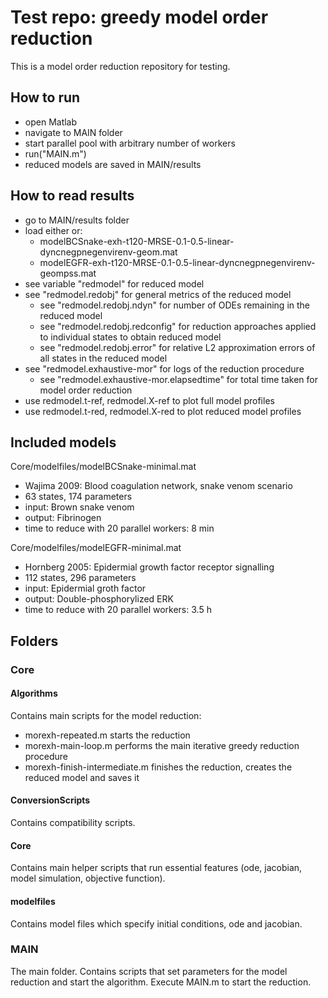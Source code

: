 # Test repo: greedy model order reduction

This is a model order reduction repository for testing.

## How to run

 - open Matlab
 - navigate to MAIN folder
 - start parallel pool with arbitrary number of workers
 - run("MAIN.m")
 - reduced models are saved in MAIN/results

## How to read results

 - go to MAIN/results folder
 - load either or:
   - modelBCSnake-exh-t120-MRSE-0.1-0.5-linear-dyncnegpnegenvirenv-geom.mat
   - modelEGFR-exh-t120-MRSE-0.1-0.5-linear-dyncnegpnegenvirenv-geompss.mat
 - see variable "redmodel" for reduced model
 - see "redmodel.redobj" for general metrics of the reduced model
   - see "redmodel.redobj.ndyn" for number of ODEs remaining in the reduced model
   - see "redmodel.redobj.redconfig" for reduction approaches applied to individual states to obtain reduced model
   - see "redmodel.redobj.error" for relative L2 approximation errors of all states in the reduced model
 - see "redmodel.exhaustive-mor" for logs of the reduction procedure
   - see "redmodel.exhaustive-mor.elapsedtime" for total time taken for model order reduction
 - use redmodel.t-ref, redmodel.X-ref to plot full model profiles
 - use redmodel.t-red, redmodel.X-red to plot reduced model profiles

## Included models

Core/modelfiles/modelBCSnake-minimal.mat
 - Wajima 2009: Blood coagulation network, snake venom scenario
 - 63 states, 174 parameters
 - input: Brown snake venom
 - output: Fibrinogen
 - time to reduce with 20 parallel workers: 8 min

Core/modelfiles/modelEGFR-minimal.mat
 - Hornberg 2005: Epidermial growth factor receptor signalling
 - 112 states, 296 parameters
 - input: Epidermial groth factor
 - output: Double-phosphorylized ERK
 - time to reduce with 20 parallel workers: 3.5 h

## Folders

### Core

#### Algorithms

Contains main scripts for the model reduction:
 - morexh-repeated.m starts the reduction
 - morexh-main-loop.m performs the main iterative greedy reduction procedure
 - morexh-finish-intermediate.m finishes the reduction, creates the reduced model and saves it

#### ConversionScripts

Contains compatibility scripts.

#### Core

Contains main helper scripts that run essential features (ode, jacobian, model simulation, objective function).

#### modelfiles

Contains model files which specify initial conditions, ode and jacobian.

### MAIN

The main folder. Contains scripts that set parameters for the model reduction and start the algorithm. Execute MAIN.m to start the reduction.